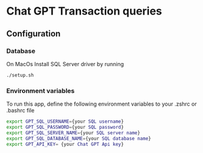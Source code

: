 # Chat GPT Transaction queries

## Configuration

### Database

On MacOs Install SQL Server driver by running 
```bash
./setup.sh
```

### Environment variables

To run this app, define the following environment variables to your .zshrc or .bashrc file

```bash
export GPT_SQL_USERNAME={your SQL username}
export GPT_SQL_PASSWORD={your SQL password}
export GPT_SQL_SERVER_NAME={your SQL server name}
export GPT_SQL_DATABASE_NAME={your SQL database name}
export GPT_API_KEY= {your Chat GPT Api key}
```
